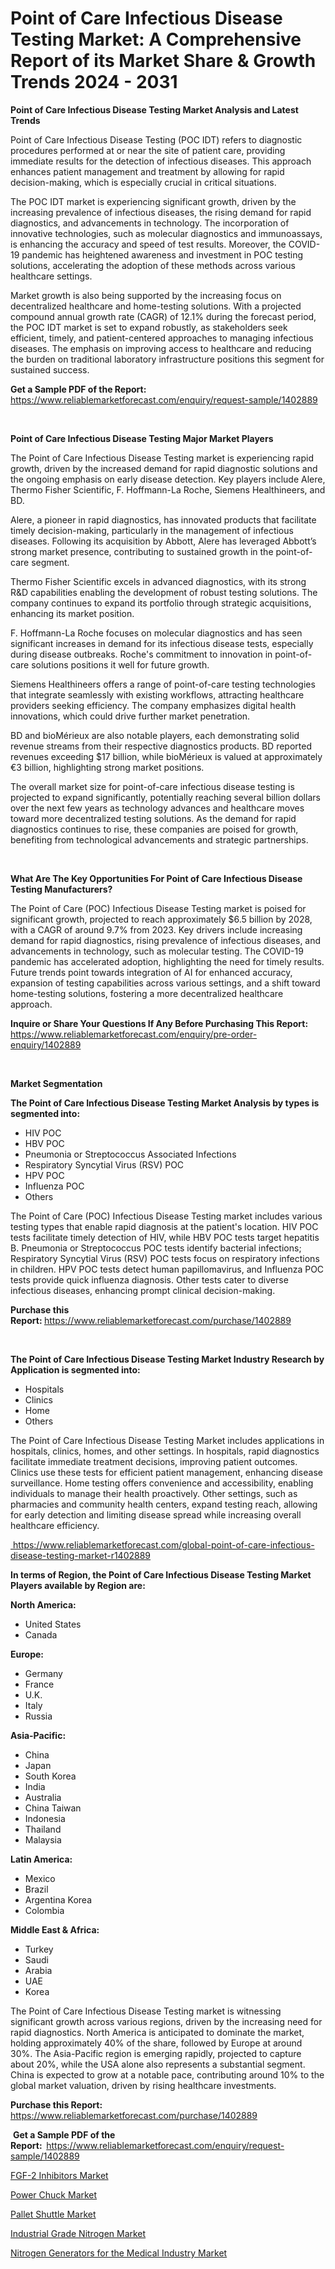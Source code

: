 <p><h1>Point of Care Infectious Disease Testing Market: A Comprehensive Report of its Market Share & Growth Trends 2024 - 2031</h1></p><p><strong>Point of Care Infectious Disease Testing Market Analysis and Latest Trends</strong></p>
<p><p>Point of Care Infectious Disease Testing (POC IDT) refers to diagnostic procedures performed at or near the site of patient care, providing immediate results for the detection of infectious diseases. This approach enhances patient management and treatment by allowing for rapid decision-making, which is especially crucial in critical situations.</p><p>The POC IDT market is experiencing significant growth, driven by the increasing prevalence of infectious diseases, the rising demand for rapid diagnostics, and advancements in technology. The incorporation of innovative technologies, such as molecular diagnostics and immunoassays, is enhancing the accuracy and speed of test results. Moreover, the COVID-19 pandemic has heightened awareness and investment in POC testing solutions, accelerating the adoption of these methods across various healthcare settings.</p><p>Market growth is also being supported by the increasing focus on decentralized healthcare and home-testing solutions. With a projected compound annual growth rate (CAGR) of 12.1% during the forecast period, the POC IDT market is set to expand robustly, as stakeholders seek efficient, timely, and patient-centered approaches to managing infectious diseases. The emphasis on improving access to healthcare and reducing the burden on traditional laboratory infrastructure positions this segment for sustained success.</p></p>
<p><strong>Get a Sample PDF of the Report:&nbsp;</strong> <a href="https://www.reliablemarketforecast.com/enquiry/request-sample/1402889?utm_campaign=1134&utm_medium=2&utm_source=Github&utm_content=ia&utm_term=23102024&utm_id=point-of-care-infectious-disease-testing">https://www.reliablemarketforecast.com/enquiry/request-sample/1402889</a></p>
<p>&nbsp;</p>
<p><strong>Point of Care Infectious Disease Testing Major Market Players</strong></p>
<p><p>The Point of Care Infectious Disease Testing market is experiencing rapid growth, driven by the increased demand for rapid diagnostic solutions and the ongoing emphasis on early disease detection. Key players include Alere, Thermo Fisher Scientific, F. Hoffmann-La Roche, Siemens Healthineers, and BD.</p><p>Alere, a pioneer in rapid diagnostics, has innovated products that facilitate timely decision-making, particularly in the management of infectious diseases. Following its acquisition by Abbott, Alere has leveraged Abbott’s strong market presence, contributing to sustained growth in the point-of-care segment.</p><p>Thermo Fisher Scientific excels in advanced diagnostics, with its strong R&D capabilities enabling the development of robust testing solutions. The company continues to expand its portfolio through strategic acquisitions, enhancing its market position.</p><p>F. Hoffmann-La Roche focuses on molecular diagnostics and has seen significant increases in demand for its infectious disease tests, especially during disease outbreaks. Roche's commitment to innovation in point-of-care solutions positions it well for future growth.</p><p>Siemens Healthineers offers a range of point-of-care testing technologies that integrate seamlessly with existing workflows, attracting healthcare providers seeking efficiency. The company emphasizes digital health innovations, which could drive further market penetration.</p><p>BD and bioMérieux are also notable players, each demonstrating solid revenue streams from their respective diagnostics products. BD reported revenues exceeding $17 billion, while bioMérieux is valued at approximately €3 billion, highlighting strong market positions.</p><p>The overall market size for point-of-care infectious disease testing is projected to expand significantly, potentially reaching several billion dollars over the next few years as technology advances and healthcare moves toward more decentralized testing solutions. As the demand for rapid diagnostics continues to rise, these companies are poised for growth, benefiting from technological advancements and strategic partnerships.</p></p>
<p>&nbsp;</p>
<p><strong>What Are The Key Opportunities For Point of Care Infectious Disease Testing Manufacturers?</strong></p>
<p><p>The Point of Care (POC) Infectious Disease Testing market is poised for significant growth, projected to reach approximately $6.5 billion by 2028, with a CAGR of around 9.7% from 2023. Key drivers include increasing demand for rapid diagnostics, rising prevalence of infectious diseases, and advancements in technology, such as molecular testing. The COVID-19 pandemic has accelerated adoption, highlighting the need for timely results. Future trends point towards integration of AI for enhanced accuracy, expansion of testing capabilities across various settings, and a shift toward home-testing solutions, fostering a more decentralized healthcare approach.</p></p>
<p><strong>Inquire or Share Your Questions If Any Before Purchasing This Report:</strong> <a href="https://www.reliablemarketforecast.com/enquiry/pre-order-enquiry/1402889?utm_campaign=1134&utm_medium=2&utm_source=Github&utm_content=ia&utm_term=23102024&utm_id=point-of-care-infectious-disease-testing">https://www.reliablemarketforecast.com/enquiry/pre-order-enquiry/1402889</a></p>
<p>&nbsp;</p>
<p><strong>Market Segmentation</strong></p>
<p><strong>The Point of Care Infectious Disease Testing Market Analysis by types is segmented into:</strong></p>
<p><ul><li>HIV POC</li><li>HBV POC</li><li>Pneumonia or Streptococcus Associated Infections</li><li>Respiratory Syncytial Virus (RSV) POC</li><li>HPV POC</li><li>Influenza POC</li><li>Others</li></ul></p>
<p><p>The Point of Care (POC) Infectious Disease Testing market includes various testing types that enable rapid diagnosis at the patient's location. HIV POC tests facilitate timely detection of HIV, while HBV POC tests target hepatitis B. Pneumonia or Streptococcus POC tests identify bacterial infections; Respiratory Syncytial Virus (RSV) POC tests focus on respiratory infections in children. HPV POC tests detect human papillomavirus, and Influenza POC tests provide quick influenza diagnosis. Other tests cater to diverse infectious diseases, enhancing prompt clinical decision-making.</p></p>
<p><strong>Purchase this Report:&nbsp;</strong><a href="https://www.reliablemarketforecast.com/purchase/1402889?utm_campaign=1134&utm_medium=2&utm_source=Github&utm_content=ia&utm_term=23102024&utm_id=point-of-care-infectious-disease-testing">https://www.reliablemarketforecast.com/purchase/1402889</a></p>
<p>&nbsp;</p>
<p><strong>The Point of Care Infectious Disease Testing Market Industry Research by Application is segmented into:</strong></p>
<p><ul><li>Hospitals</li><li>Clinics</li><li>Home</li><li>Others</li></ul></p>
<p><p>The Point of Care Infectious Disease Testing Market includes applications in hospitals, clinics, homes, and other settings. In hospitals, rapid diagnostics facilitate immediate treatment decisions, improving patient outcomes. Clinics use these tests for efficient patient management, enhancing disease surveillance. Home testing offers convenience and accessibility, enabling individuals to manage their health proactively. Other settings, such as pharmacies and community health centers, expand testing reach, allowing for early detection and limiting disease spread while increasing overall healthcare efficiency.</p></p>
<p><a href="https://www.reliablemarketforecast.com/global-point-of-care-infectious-disease-testing-market-r1402889?utm_campaign=1134&utm_medium=2&utm_source=Github&utm_content=ia&utm_term=23102024&utm_id=point-of-care-infectious-disease-testing">&nbsp;https://www.reliablemarketforecast.com/global-point-of-care-infectious-disease-testing-market-r1402889</a></p>
<p><strong>In terms of Region, the Point of Care Infectious Disease Testing Market Players available by Region are:</strong></p>
<p>
    <p> <strong> North America: </strong>
        <ul>
            <li>United States</li>
            <li>Canada</li>
        </ul>
        </p> 
    <p> <strong> Europe: </strong>
        <ul>
            <li>Germany</li>
            <li>France</li>
            <li>U.K.</li>
            <li>Italy</li>
            <li>Russia</li>
        </ul>
        </p> 
    <p> <strong> Asia-Pacific: </strong>
        <ul>
            <li>China</li>
            <li>Japan</li>
            <li>South Korea</li>
            <li>India</li>
            <li>Australia</li>
            <li>China Taiwan</li>
            <li>Indonesia</li>
            <li>Thailand</li>
            <li>Malaysia</li>
        </ul>
        </p> 
    <p> <strong> Latin America: </strong>
        <ul>
            <li>Mexico</li>
            <li>Brazil</li>
            <li>Argentina Korea</li>
            <li>Colombia</li>
        </ul>
        </p> 
    <p> <strong> Middle East & Africa: </strong>
        <ul>
            <li>Turkey</li>
            <li>Saudi</li>
            <li>Arabia</li>
            <li>UAE</li>
            <li>Korea</li>
        </ul>
    </p>
    </p>
<p><p>The Point of Care Infectious Disease Testing market is witnessing significant growth across various regions, driven by the increasing need for rapid diagnostics. North America is anticipated to dominate the market, holding approximately 40% of the share, followed by Europe at around 30%. The Asia-Pacific region is emerging rapidly, projected to capture about 20%, while the USA alone also represents a substantial segment. China is expected to grow at a notable pace, contributing around 10% to the global market valuation, driven by rising healthcare investments.</p></p>
<p><strong>Purchase this Report: </strong><a href="https://www.reliablemarketforecast.com/purchase/1402889?utm_campaign=1134&utm_medium=2&utm_source=Github&utm_content=ia&utm_term=23102024&utm_id=point-of-care-infectious-disease-testing">https://www.reliablemarketforecast.com/purchase/1402889</a></p>
<p>&nbsp;<strong>Get a Sample PDF of the Report:&nbsp;&nbsp;</strong><a href="https://www.reliablemarketforecast.com/enquiry/request-sample/1402889?utm_campaign=1134&utm_medium=2&utm_source=Github&utm_content=ia&utm_term=23102024&utm_id=point-of-care-infectious-disease-testing">https://www.reliablemarketforecast.com/enquiry/request-sample/1402889</a></p>
<p><strong></strong></p>
<p><p><a href="https://github.com/malika4dt4reta/Market-Research-Report-List-1/blob/main/fgf-2-inhibitors-market.md?utm_campaign=1134&utm_medium=2&utm_source=Github&utm_content=ia&utm_term=23102024&utm_id=point-of-care-infectious-disease-testing">FGF-2 Inhibitors Market</a></p><p><a href="https://issuu.com/reportprime-2/docs/power-chuck-market-size-2030.pptx_d3b6be9a7a6720?utm_campaign=1134&utm_medium=2&utm_source=Github&utm_content=ia&utm_term=23102024&utm_id=point-of-care-infectious-disease-testing">Power Chuck Market</a></p><p><a href="https://issuu.com/reportprime-2/docs/pallet-shuttle-market-size-2030.ppt_241c633eb409dd?utm_campaign=1134&utm_medium=2&utm_source=Github&utm_content=ia&utm_term=23102024&utm_id=point-of-care-infectious-disease-testing">Pallet Shuttle Market</a></p><p><a href="https://www.linkedin.com/pulse/industrial-grade-nitrogen-market-indicators-size-regional-breakdown-krt9e?utm_campaign=1134&utm_medium=2&utm_source=Github&utm_content=ia&utm_term=23102024&utm_id=point-of-care-infectious-disease-testing">Industrial Grade Nitrogen Market</a></p><p><a href="https://www.linkedin.com/pulse/nitrogen-generators-medical-industry-market-segmentation-v6rdf?utm_campaign=1134&utm_medium=2&utm_source=Github&utm_content=ia&utm_term=23102024&utm_id=point-of-care-infectious-disease-testing">Nitrogen Generators for the Medical Industry Market</a></p></p>